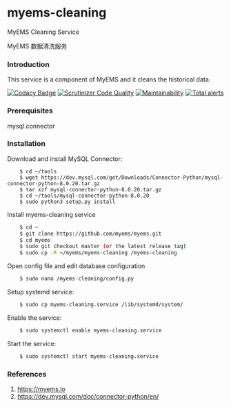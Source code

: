 # myems-cleaning
MyEMS Cleaning Service 

MyEMS 数据清洗服务


### Introduction

This service is a component of MyEMS and it cleans the historical data. 

[![Codacy Badge](https://api.codacy.com/project/badge/Grade/ac9730a315c4436cb224dff0eedd7eaf)](https://app.codacy.com/gh/myems/myems-cleaning?utm_source=github.com&utm_medium=referral&utm_content=myems/myems-cleaning&utm_campaign=Badge_Grade)
[![Scrutinizer Code Quality](https://scrutinizer-ci.com/g/myems/myems-cleaning/badges/quality-score.png?b=master)](https://scrutinizer-ci.com/g/myems/myems-cleaning/?branch=master)
[![Maintainability](https://api.codeclimate.com/v1/badges/e81df9e97fb701e0865d/maintainability)](https://codeclimate.com/github/myems/myems-cleaning/maintainability)
[![Total alerts](https://img.shields.io/lgtm/alerts/g/myems/myems-cleaning.svg?logo=lgtm&logoWidth=18)](https://lgtm.com/projects/g/myems/myems-cleaning/alerts/)


### Prerequisites

mysql.connector


### Installation
    
Download and install MySQL Connector:
```
    $ cd ~/tools
    $ wget https://dev.mysql.com/get/Downloads/Connector-Python/mysql-connector-python-8.0.20.tar.gz
    $ tar xzf mysql-connector-python-8.0.20.tar.gz
    $ cd ~/tools/mysql-connector-python-8.0.20
    $ sudo python3 setup.py install
```

Install myems-cleaning service
```bash
    $ cd ~
    $ git clone https://github.com/myems/myems.git
    $ cd myems
    $ sudo git checkout master (or the latest release tag)
    $ sudo cp -R ~/myems/myems-cleaning /myems-cleaning
```
Open config file and edit database configuration
```bash
    $ sudo nano /myems-cleaning/config.py
```
Setup systemd service:
```bash
    $ sudo cp myems-cleaning.service /lib/systemd/system/
```
Enable the service:
```bash
    $ sudo systemctl enable myems-cleaning.service
```
Start the service:
```bash
    $ sudo systemctl start myems-cleaning.service
```

### References

1. https://myems.io
2. https://dev.mysql.com/doc/connector-python/en/